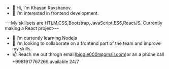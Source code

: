 - 👋 Hi, I’m Khasan Ravshanov.
- 👀 I’m interested in frontend development.

---My skillsets are HTLM,CSS,Bootstrap,JavaScript,ES6,ReactJS.
Currently making a React project---

- 🌱 I’m currently learning Nodejs
- 💞️ I’m looking to collaborate on a frontend part of the team and improve my skills.
- 📫 Reach me out throgh email(biggie000r@gmail.com)or an a phone call +9981917767269 available 24/7

<!---
khaba2002/khaba2002 is a ✨ special ✨ repository because its `README.md` (this file) appears on your GitHub profile.
You can click the Preview link to take a look at your changes.
--->
